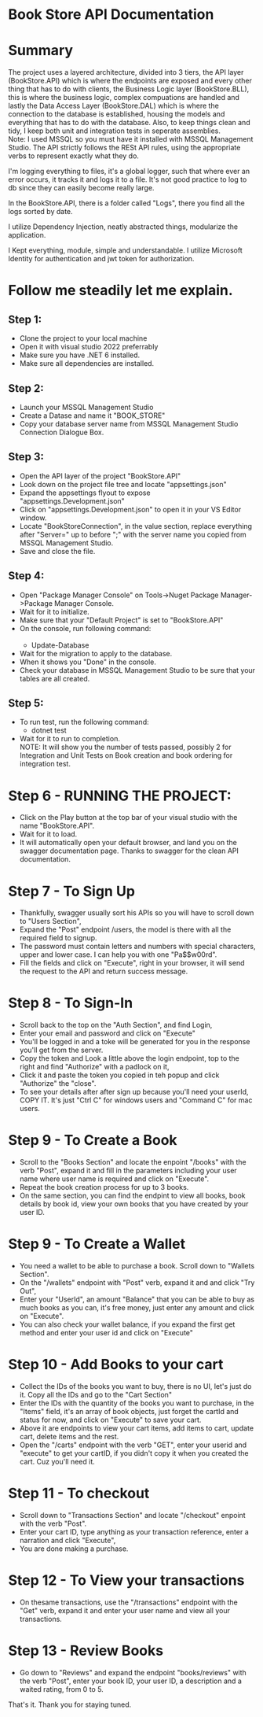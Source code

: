 # Book Store API Documentation

# Summary <br>
The project uses a layered architecture, divided into 3 tiers, the API layer (BookStore.API) which is where the endpoints are exposed and every other thing that has to do with clients, the Business Logic layer (BookStore.BLL), this is where the business logic, complex compuations are handled and lastly the Data Access Layer (BookStore.DAL) which is where the connection to the database is established, housing the models and everything that has to do with the database. Also, to keep things clean and tidy, I keep both unit and integration tests in seperate assemblies.<br>
Note: I used MSSQL so you must have it installed with MSSQL Management Studio. The API strictly follows the RESt API rules, using the appropriate verbs to represent exactly what they do.

I'm logging everything to files, it's a global logger, such that where ever an error occurs, it tracks it and logs it to a file. It's not good practice to log to db since they can easily become really large.

In the BookStore.API, there is a folder called "Logs", there you find all the logs sorted by date.

I utilize Dependency Injection, neatly abstracted things, modularize the application.

I Kept everything, module, simple and understandable. I utilize Microsoft Identity for authentication and jwt token for authorization.

# Follow me steadily let me explain.

## Step 1:<br>
 - Clone the project to your local machine
 - Open it with visual studio 2022 preferrably 
 - Make sure you have .NET 6 installed.
 - Make sure all dependencies are installed.

## Step 2:<br>
  - Launch your MSSQL Management Studio
  - Create a Datase and name it "BOOK_STORE"
  - Copy your database server name from MSSQL Management Studio Connection Dialogue Box.

## Step 3:<br>
  - Open the API layer of the project "BookStore.API"
  - Look down on the project file tree and locate "appsettings.json"
  - Expand the appsettings flyout to expose "appsettings.Development.json"
  - Click on "appsettings.Development.json" to open it in your VS Editor window.
  - Locate "BookStoreConnection", in the value section, replace everything after "Server=" up to before ";" with the server name you copied from MSSQL Management Studio.
  - Save and close the file.

## Step 4:<br>
 - Open "Package Manager Console" on Tools->Nuget Package Manager->Package Manager Console.
 - Wait for it to initialize.
 - Make sure that your "Default Project" is set to "BookStore.API"
 - On the console, run following command: <br><br>
   *  Update-Database
 - Wait for the migration to apply to the database.
 - When it shows you "Done" in the console.
 - Check your database in MSSQL Management Studio to be sure that your tables are all created.

## Step 5:<br>
  - To run test, run the following command:
    * dotnet test
  - Wait for it to run to completion. <br> NOTE: It will show you the number of tests passed, possibly 2 for Integration and Unit Tests on Book creation and book ordering for integration test.

# Step 6 - RUNNING THE PROJECT:<br>
  - Click on the Play button at the top bar of your visual studio with the name "BookStore.API".
  - Wait for it to load.
  - It will automatically open your default browser, and land you on the swagger documentation page. Thanks to swagger for the clean API documentation.

# Step 7 - To Sign Up
  - Thankfully, swagger usually sort his APIs so you will have to scroll down to "Users Section",
  - Expand the "Post" endpoint /users, the model is there with all the required field to signup.
  - The password must contain letters and numbers with special characters, upper and lower case. I can help you with one "Pa$$w00rd".
  - Fill the fields and click on "Execute", right in your browser, it will send the request to the API and return success message.

# Step 8 - To Sign-In
  - Scroll back to the top on the "Auth Section", and find Login,
  - Enter your email and password and click on "Execute"
  - You'll be logged in and a toke will be generated for you in the response you'll get from the server.
  - Copy the token and Look a little above the login endpoint, top to the right and find "Authorize" with a padlock on it,
  - Click it and paste the token you copied in teh popup and click "Authorize" the "close".
  - To see your details after after sign up because you'll need your userId, COPY IT. It's just "Ctrl C" for windows users and "Command C" for mac users.

# Step 9 - To Create a Book
  - Scroll to the "Books Section" and locate the enpoint "/books" with the verb "Post", expand it and fill in the parameters including your user name where user name is required and click on "Execute".
  - Repeat the book creation process for up to 3 books.
  - On the same section, you can find the endpint to view all books, book details by book id, view your own books that you have created by your user ID.

# Step 9 - To Create a Wallet
  - You need a wallet to be able to purchase a book. Scroll down to "Wallets Section".
  - On the "/wallets" endpoint with "Post" verb, expand it and and click "Try Out", 
  - Enter your "UserId", an amount "Balance" that you can be able to buy as much books as you can, it's free money, just enter any amount and click on "Execute".
  - You can also check your wallet balance, if you expand the first get method and enter your user id and click on "Execute"

# Step 10 - Add Books to your cart
  - Collect the IDs of the books you want to buy, there is no UI, let's just do it. Copy all the IDs and go to the "Cart Section"
  - Enter the IDs with the quantity of the books you want to purchase, in the "Items" field, it's an array of book objects, just forget the cartId and status for now, and click on "Execute" to save your cart.
  - Above it are endpoints to view your cart items, add items to cart, update cart, delete items and the rest.
  - Open the "/carts" endpoint with the verb "GET", enter your userid and "execute" to get your cartID, if you didn't copy it when you created the cart. Cuz you'll need it.

# Step 11 - To checkout
  - Scroll down to "Transactions Section" and locate "/checkout" enpoint with the verb "Post".
  - Enter your cart ID, type anything as your transaction reference, enter a narration and click "Execute",
  - You are done making a purchase.

# Step 12 - To View your transactions
  - On thesame transactions, use the "/transactions" endpoint with the "Get" verb, expand it and enter your user name and view all  your transactions.

# Step 13 - Review Books
  - Go down to "Reviews" and expand the endpoint "books/reviews" with the verb "Post", enter your book ID, your user ID, a description and a waited rating, from 0 to 5.


That's it.
Thank you for staying tuned.
